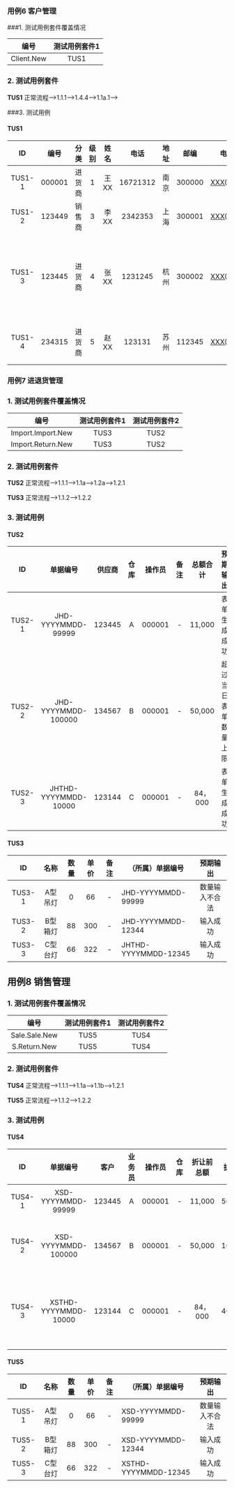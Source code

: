 ### 用例6 客户管理

###1. 测试用例套件覆盖情况

|   **编号**   | **测试用例套件1** |
| :--------: | :---------: |
| Client.New |    TUS1     |



### 2. 测试用例套件

**TUS1**  正常流程-->1.1.1-->1.4.4-->1.1a.1-->



###3. 测试用例 

#### TUS1

|   ID   |   编号   |  分类  |  级别  |  姓名  |    电话    | 地址   |   邮编   | 电子邮箱       | 应收额度 | 应收   | 应付   | 默认业务员  | 输出             |
| :----: | :----: | :--: | :--: | :--: | :------: | ---- | :----: | ---------- | ---- | ---- | ---- | ------ | -------------- |
| TUS1-1 | 000001 | 进货商  |  1   | 王XX  | 16721312 | 南京   | 300000 | XXX@XX.com | 5000 | 0    | 0    | 012344 | 输入成功           |
| TUS1-2 | 123449 | 销售商  |  3   | 李XX  | 2342353  | 上海   | 300001 | XXX@XX.com | 6000 | 0    | 0    | 121345 | 输入             |
| TUS1-3 | 123445 | 进货商  |  4   | 张XX  | 1231245  | 杭州   | 300002 | XXX@XX.com | 7000 | 0    | 0    | asdfas | 默认业务员不存在，输入不合法 |
| TUS1-4 | 234315 | 进货商  |  5   | 赵XX  |  123131  | 苏州   | 112345 | XXX@XX.com | -55  | 0    | 0    | 123432 | 应收额度不合法        |

#### 



### 用例7 进退货管理

### 1. 测试用例套件覆盖情况

|      **编号**       | **测试用例套件1** | 测试用例套件2 |
| :---------------: | :---------: | :-----: |
| Import.Import.New |    TUS3     |  TUS2   |
| Import.Return.New |    TUS3     |  TUS2   |



### 2. 测试用例套件

**TUS2**  正常流程-->1.1.1-->1.1a-->1.2a-->1.2.1

**TUS3** 正常流程-->1.1.2-->1.2.2



### 3. 测试用例

#### TUS2

|   ID   |       **单据编号**       | **供应商** |  仓库  |  操作员   |  备注  |  总额合计  |    预期输出    |
| :----: | :------------------: | :-----: | :--: | :----: | :--: | :----: | :--------: |
| TUS2-1 |  JHD-YYYYMMDD-99999  | 123445  |  A   | 000001 |  -   | 11,000 |   表单生成成功   |
| TUS2-2 | JHD-YYYYMMDD-100000  | 134567  |  B   | 000001 |  -   | 50,000 | 超过当日表单数量上限 |
| TUS2-3 | JHTHD-YYYYMMDD-10000 | 123144  |  C   | 000001 |  -   | 84，000 |   表单生成成功   |



#### TUS3

|   ID   |  名称  |  数量  |  单价  |  备注  | （所属）单据编号             |  预期输出   |
| :----: | :--: | :--: | :--: | :--: | -------------------- | :-----: |
| TUS3-1 | A型吊灯 |  0   |  66  |  -   | JHD-YYYYMMDD-99999   | 数量输入不合法 |
| TUS3-2 | B型箱灯 |  88  | 300  |  -   | JHD-YYYYMMDD-12344   |  输入成功   |
| TUS3-3 | C型台灯 |  66  | 322  |  -   | JHTHD-YYYYMMDD-12345 |  输入成功   |







## 用例8 销售管理

### 1. 测试用例套件覆盖情况

|    **编号**     | **测试用例套件1** | 测试用例套件2 |
| :-----------: | :---------: | :-----: |
| Sale.Sale.New |    TUS5     |  TUS4   |
| S.Return.New  |    TUS5     |  TUS4   |



### 2. 测试用例套件

**TUS4** 正常流程-->1.1.1-->1.1a-->1.1b-->1.2.1

**TUS5** 正常流程-->1.1.2-->1.2.2



### 3. 测试用例

#### TUS4

|   ID   |       **单据编号**       | **客户** | 业务员  |  操作员   |  仓库  | 折让前总额  |  折让  | 使用代金券 | 折让后总额  |     预期输出      |
| :----: | :------------------: | :----: | :--: | :----: | :--: | :----: | :--: | :---: | :----: | :-----------: |
| TUS4-1 |  XSD-YYYYMMDD-99999  | 123445 |  A   | 000001 |  -   | 11,000 | 5000 | 5000  | 10,000 |    表单生成成功     |
| TUS4-2 | XSD-YYYYMMDD-100000  | 134567 |  B   | 000001 |  -   | 50,000 | 1000 | 1000  | 48,000 |  超过当日表单数量上限   |
| TUS4-3 | XSTHD-YYYYMMDD-10000 | 123144 |  C   | 000001 |  -   | 84，000 | 4000 |   0   | 74,000 | 金额计算错误，表单生成失败 |



#### TUS5

|   ID   |  名称  |  数量  |  单价  |  备注  | （所属）单据编号             |  预期输出   |
| :----: | :--: | :--: | :--: | :--: | -------------------- | :-----: |
| TUS5-1 | A型吊灯 |  0   |  66  |  -   | XSD-YYYYMMDD-99999   | 数量输入不合法 |
| TUS5-2 | B型箱灯 |  88  | 300  |  -   | XSD-YYYYMMDD-12344   |  输入成功   |
| TUS5-3 | C型台灯 |  66  | 322  |  -   | XSTHD-YYYYMMDD-12345 |  输入成功   |

